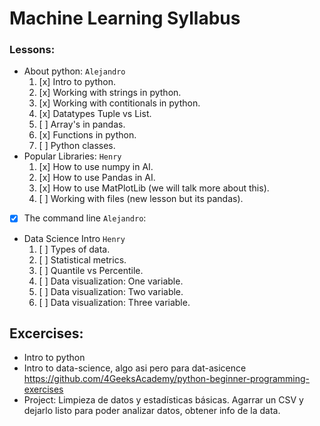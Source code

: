 # Machine Learning Syllabus

### Lessons:

- About python: `Alejandro`   
   1. [x] Intro to python.  
   2. [x] Working with strings in python.
   3. [x] Working with contitionals in python.
   4. [x] Datatypes Tuple vs List.
   5. [ ] Array's in pandas.
   7. [x] Functions in python.  
   8. [ ] Python classes.  
- Popular Libraries: `Henry`
   1. [x] How to use numpy in AI.  
   2. [x] How to use Pandas in AI.  
   3. [x] How to use MatPlotLib (we will talk more about this).  
   4. [ ] Working with files (new lesson but its pandas).  
- [x] The command line `Alejandro`:
- Data Science Intro `Henry`  
   1. [ ] Types of data.  
   2. [ ] Statistical metrics.  
   3. [ ] Quantile vs Percentile.  
   4. [ ] Data visualization: One variable.  
   5. [ ] Data visualization: Two variable.  
   6. [ ] Data visualization: Three variable.  

## Excercises:

- Intro to python
- Intro to data-science, algo asi pero para dat-asicence https://github.com/4GeeksAcademy/python-beginner-programming-exercises
- Project: Limpieza de datos y estadísticas básicas. Agarrar un CSV y dejarlo listo para poder analizar datos, obtener info de la data.
